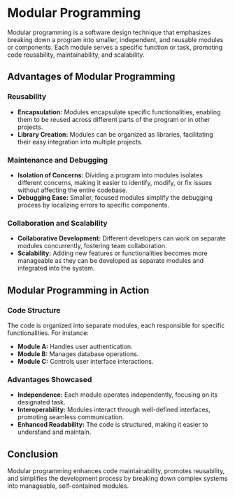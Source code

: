 # Modular Programming

Modular programming is a software design technique that emphasizes breaking down a program into smaller, independent, and reusable modules or components. Each module serves a specific function or task, promoting code reusability, maintainability, and scalability.

## Advantages of Modular Programming

### Reusability
- **Encapsulation:** Modules encapsulate specific functionalities, enabling them to be reused across different parts of the program or in other projects.
- **Library Creation:** Modules can be organized as libraries, facilitating their easy integration into multiple projects.

### Maintenance and Debugging
- **Isolation of Concerns:** Dividing a program into modules isolates different concerns, making it easier to identify, modify, or fix issues without affecting the entire codebase.
- **Debugging Ease:** Smaller, focused modules simplify the debugging process by localizing errors to specific components.

### Collaboration and Scalability
- **Collaborative Development:** Different developers can work on separate modules concurrently, fostering team collaboration.
- **Scalability:** Adding new features or functionalities becomes more manageable as they can be developed as separate modules and integrated into the system.

## Modular Programming in Action

### Code Structure
The code is organized into separate modules, each responsible for specific functionalities. For instance:
- **Module A:** Handles user authentication.
- **Module B:** Manages database operations.
- **Module C:** Controls user interface interactions.

### Advantages Showcased
- **Independence:** Each module operates independently, focusing on its designated task.
- **Interoperability:** Modules interact through well-defined interfaces, promoting seamless communication.
- **Enhanced Readability:** The code is structured, making it easier to understand and maintain.

## Conclusion
Modular programming enhances code maintainability, promotes reusability, and simplifies the development process by breaking down complex systems into manageable, self-contained modules.
